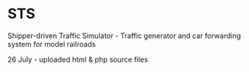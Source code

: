 # STS
Shipper-driven Traffic Simulator - Traffic generator and car forwarding system for model railroads

26 July - uploaded html & php source files
